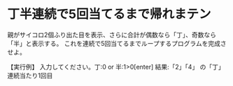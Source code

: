 # 丁半連続で5回当てるまで帰れまテン
親がサイコロ2個ふり出た目を表示、さらに合計が偶数なら「丁」、奇数なら「半」と表示する。
これを連続で5回当てるまでループするプログラムを完成させよ。

【実行例】
入力してください。丁:0 or 半:1>0[enter]
結果:「2」「4」 の「丁」　連続当たり1回目

